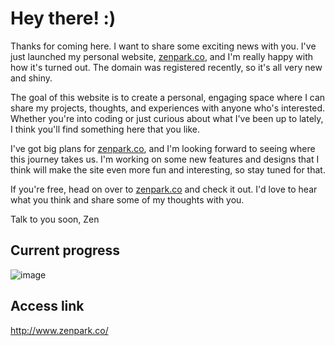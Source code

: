 # Hey there! :)

Thanks for coming here. I want to share some exciting news with you. I've just launched my personal website, [zenpark.co](https://zenpark.co/), and I'm really happy with how it's turned out. The domain was registered recently, so it's all very new and shiny.

The goal of this website is to create a personal, engaging space where I can share my projects, thoughts, and experiences with anyone who's interested. Whether you're into coding or just curious about what I've been up to lately, I think you'll find something here that you like.

I've got big plans for [zenpark.co](https://zenpark.co/), and I'm looking forward to seeing where this journey takes us. I'm working on some new features and designs that I think will make the site even more fun and interesting, so stay tuned for that.

If you're free, head on over to [zenpark.co](https://zenpark.co/) and check it out. I'd love to hear what you think and share some of my thoughts with you.

Talk to you soon,
Zen

## Current progress
![image](https://user-images.githubusercontent.com/43397999/224566975-837f1e08-ed34-41dc-9b6d-380b90fd22e6.png)

## Access link
http://www.zenpark.co/
